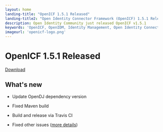 ```yaml
---
layout: home
landing-title: "OpenICF 1.5.1 Released"
landing-title2: "Open Identity Connector Framework (OpenICF) 1.5.1 Released"
description: Open Identity Community just released OpenICF v1.5.1
keywords: 'OpenICF, OpenIDM, Identity Management, Open Identity Connector Framework, Open Identity Platform'
imageurl: 'openicf-logo.png'
---
```

# OpenICF 1.5.1 Released
[Download](https://github.com/OpenIdentityPlatform/OpenICF/releases/tag/1.5.1)
## What's new
* Update OpenDJ dependency version
* Fixed Maven build
* Build and release via Travis CI

* Fixed other issues ([more details](https://github.com/OpenIdentityPlatform/OpenICF/compare/c5bc76da245971021067a7766d3676f2c813a778...3d462bd84555a13a35d4eebedb602a386601572c))

